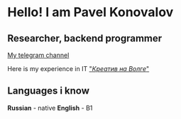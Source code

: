 
# Hello! I am Pavel Konovalov 


## Researcher, backend programmer

[My telegram channel](https://t.me/mbalance "мой телега")


Here is my experience in IT
["_Креатив на Волге_"](https://kreativnavolge.ru/win2023)


## Languages i know
**Russian** - native
**English** - B1 

